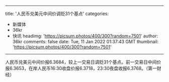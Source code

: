 
---
title: '人民币兑美元中间价调贬31个基点'
categories: 
 - 新媒体
 - 36kr
 - 快讯
headimg: 'https://picsum.photos/400/300?random=7501'
author: 36kr
comments: false
date: Tue, 11 Jan 2022 01:37:43 GMT
thumbnail: 'https://picsum.photos/400/300?random=7501'
---

<div>   
人民币兑美元中间价报6.3684，较上一交易日调贬31个基点。前一交易日中间价报6.3653，在岸人民币16:30收盘价报6.3718，23:30夜盘收报6.3768。（第一财经）  
</div>
            